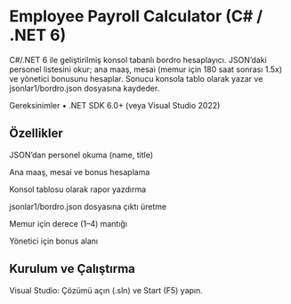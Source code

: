 # Employee Payroll Calculator (C# / .NET 6)

C#/.NET 6 ile geliştirilmiş konsol tabanlı bordro hesaplayıcı. JSON’daki personel listesini okur; ana maaş, mesai (memur için 180 saat sonrası 1.5x) ve yönetici bonusunu hesaplar. Sonucu konsola tablo olarak yazar ve jsonlar1/bordro.json dosyasına kaydeder.

Gereksinimler
	•	.NET SDK 6.0+ (veya Visual Studio 2022)

## Özellikler

JSON’dan personel okuma (name, title)

Ana maaş, mesai ve bonus hesaplama

Konsol tablosu olarak rapor yazdırma

jsonlar1/bordro.json dosyasına çıktı üretme

Memur için derece (1–4) mantığı

Yönetici için bonus alanı

## Kurulum ve Çalıştırma

Visual Studio: Çözümü açın (.sln) ve Start (F5) yapın.